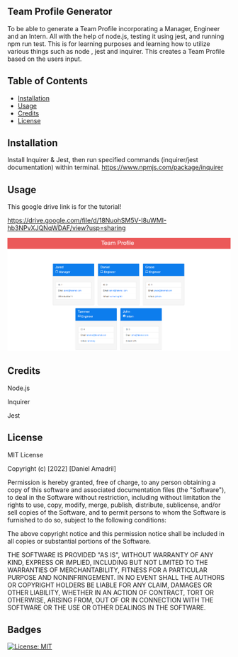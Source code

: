 ## Team Profile Generator


To be able to generate a Team Profile incorporating a Manager, Engineer and an Intern. All with the help of node.js, testing it using jest, and running npm run test.
This is for learning purposes and learning how to utilize various things such as node , jest and inquirer.
This creates a Team Profile based on the users input.


## Table of Contents 



- [Installation](#installation)
- [Usage](#usage)
- [Credits](#credits)
- [License](#license)

## Installation

Install Inquirer & Jest, then run specified commands (inquirer/jest documentation)  within terminal.
https://www.npmjs.com/package/inquirer
## Usage

This google drive link is for the tutorial!

https://drive.google.com/file/d/18NuohSM5V-I8uWMI-hb3NPvXJQNqWDAF/view?usp=sharing
  

 <img src="https://raw.githubusercontent.com/wickedslug883/TeamProfileGen/main/images/Screenshot_100.png"/>
  


## Credits

  Node.js
  
  Inquirer

  Jest

## License

MIT License

Copyright (c) [2022] [Daniel Amadril]

Permission is hereby granted, free of charge, to any person obtaining a copy of this software and associated documentation files (the "Software"), to deal in the Software without restriction, including without limitation the rights to use, copy, modify, merge, publish, distribute, sublicense, and/or sell copies of the Software, and to permit persons to whom the Software is furnished to do so, subject to the following conditions:

The above copyright notice and this permission notice shall be included in all copies or substantial portions of the Software.

THE SOFTWARE IS PROVIDED "AS IS", WITHOUT WARRANTY OF ANY KIND, EXPRESS OR IMPLIED, INCLUDING BUT NOT LIMITED TO THE WARRANTIES OF MERCHANTABILITY, FITNESS FOR A PARTICULAR PURPOSE AND NONINFRINGEMENT. IN NO EVENT SHALL THE AUTHORS OR COPYRIGHT HOLDERS BE LIABLE FOR ANY CLAIM, DAMAGES OR OTHER LIABILITY, WHETHER IN AN ACTION OF CONTRACT, TORT OR OTHERWISE, ARISING FROM, OUT OF OR IN CONNECTION WITH THE SOFTWARE OR THE USE OR OTHER DEALINGS IN THE SOFTWARE.
## Badges


[![License: MIT](https://img.shields.io/badge/License-MIT-yellow.svg)](https://opensource.org/licenses/MIT)
